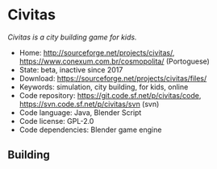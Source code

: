 # Civitas

_Civitas is a city building game for kids._

- Home: http://sourceforge.net/projects/civitas/, https://www.conexum.com.br/cosmopolita/ (Portoguese)
- State: beta, inactive since 2017
- Download: https://sourceforge.net/projects/civitas/files/
- Keywords: simulation, city building, for kids, online
- Code repository: https://git.code.sf.net/p/civitas/code, https://svn.code.sf.net/p/civitas/svn (svn)
- Code language: Java, Blender Script
- Code license: GPL-2.0
- Code dependencies: Blender game engine

## Building
